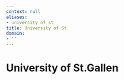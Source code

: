 ```yaml
---
context: null
aliases:
- university of st
title: University of St
domain:
- ''
---
```


# University of St.Gallen
